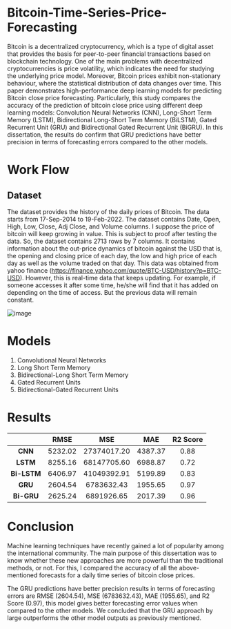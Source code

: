 # Bitcoin-Time-Series-Price-Forecasting
Bitcoin is a decentralized cryptocurrency, which is a type of digital asset that provides the basis for peer-to-peer financial transactions based on blockchain technology. One of the main problems with decentralized cryptocurrencies is price volatility, which indicates the need for studying the underlying price model. Moreover, Bitcoin prices exhibit non-stationary behaviour, where the statistical distribution of data changes over time. This paper demonstrates high-performance deep learning models for predicting Bitcoin close price forecasting. Particularly, this study compares the accuracy of the prediction of bitcoin close price using different deep learning models: Convolution Neural Networks (CNN), Long-Short Term Memory (LSTM), Bidirectional Long-Short Term Memory (BiLSTM), Gated Recurrent Unit (GRU) and Bidirectional Gated Recurrent Unit (BiGRU). In this dissertation, the results do confirm that GRU predictions have better precision in terms of forecasting errors compared to the other models.

# Work Flow

## Dataset
The dataset provides the history of the daily prices of Bitcoin. The data starts from 17-Sep-2014 to 19-Feb-2022. The dataset contains Date, Open, High, Low, Close, Adj Close, and Volume columns. I suppose the price of bitcoin will keep growing in value. This is subject to proof after testing the data. So, the dataset contains 2713 rows by 7 columns. It contains information about the out-price dynamics of bitcoin against the USD that is, the opening and closing price of each day, the low and high price of each day as well as the volume traded on that day. This data was obtained from yahoo finance (https://finance.yahoo.com/quote/BTC-USD/history?p=BTC-USD). However, this is real-time data that keeps updating. For example, if someone accesses it after some time, he/she will find that it has added on depending on the time of access. But the previous data will remain constant.

![image](https://user-images.githubusercontent.com/50575405/171634941-0b019ae8-9d5e-442f-bd72-a00613bc3fbe.png)



# Models
1. Convolutional Neural Networks
2. Long Short Term Memory
3. Bidirectional-Long Short Term Memory
4. Gated Recurrent Units
5. Bidirectional-Gated Recurrent Units

# Results
|             | RMSE     |    MSE      | MAE     | R2 Score | 
| :----------:| :-------:| :----------:| :------:| :-------:|
| **CNN**     | 5232.02  | 27374017.20 | 4387.37 | 0.88     |
| **LSTM**    | 8255.16  | 68147705.60 | 6988.87 | 0.72     |
| **Bi-LSTM** | 6406.97  | 41049392.91 | 5199.89 | 0.83     |
| **GRU**     | 2604.54  | 6783632.43  | 1955.65 | 0.97     |
| **Bi-GRU**  | 2625.24  | 6891926.65  | 2017.39 | 0.96     |

# Conclusion
Machine learning techniques have recently gained a lot of popularity among the international community. The main purpose of this dissertation was to know whether these new approaches are more powerful than the traditional methods, or not. For this, I compared the accuracy of all the above-mentioned forecasts for a daily time series of bitcoin close prices.

The GRU predictions have better precision results in terms of forecasting errors are RMSE (2604.54), MSE (6783632.43), MAE (1955.65), and R2 Score (0.97), this model gives better forecasting error values when compared to the other models. We concluded that the GRU approach by large outperforms the other model outputs as previously mentioned.
